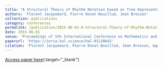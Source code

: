 ```yaml
---
title: "A Structural Theory of Rhythm Notation based on Tree Representations and Term Rewriting"
authors: 'Florent Jacquemard, Pierre Donat-Bouillud, Jean Bresson'
collection: publications
category: conferences
permalink: /publication/2015-06-01-A-Structural-Theory-of-Rhythm-Notation-based-on-Tree-Representations-and-Term-Rewriting
date: 2015-06-01
venue: 'Proceedings of 5th International Conference on Mathematics and Computation in Music (MCM), Springer LNCS vol. 9110'
paperurl: 'https://inria.hal.science/hal-01138642'
citation: 'Florent Jacquemard, Pierre Donat-Bouillud, Jean Bresson, &quot;A Structural Theory of Rhythm Notation based on Tree Representations and Term Rewriting&quot; In the proceedings of 5th International Conference on Mathematics and Computation in Music (MCM), Springer LNCS vol. 9110, 2015.'
---
```

[Access paper here](https://doi.org/10.1007/978-3-319-20603-5_1){:target="_blank"}
